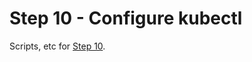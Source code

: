 # Step 10 - Configure kubectl

Scripts, etc for [Step 10](https://github.com/kelseyhightower/kubernetes-the-hard-way/blob/master/docs/10-configuring-kubectl.md).
